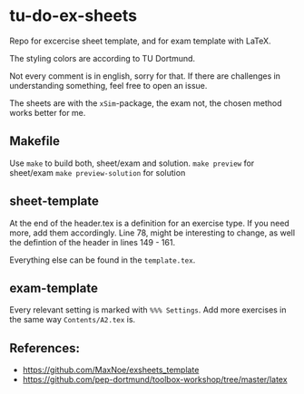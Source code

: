 # tu-do-ex-sheets
Repo for excercise sheet template, and for exam template with LaTeX.

The styling colors are according to TU Dortmund.

Not every comment is in english, sorry for that.
If there are challenges in understanding something, feel free to open an issue.

The sheets are with the `xSim`-package, the exam not,
the chosen method works better for me.


## Makefile
Use `make` to build both, sheet/exam and solution.
`make preview` for sheet/exam
`make preview-solution` for solution

## sheet-template
At the end of the header.tex is a definition for an exercise type.
If you need more, add them accordingly.
Line 78, might be interesting to change,
as well the defintion of the header in lines 149 - 161.

Everything else can be found in the `template.tex`.

## exam-template
Every relevant setting is marked with `%%% Settings`.
Add more exercises in the same way `Contents/A2.tex` is.

## References:
- https://github.com/MaxNoe/exsheets_template
- https://github.com/pep-dortmund/toolbox-workshop/tree/master/latex
